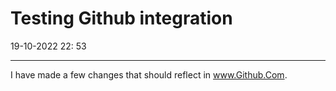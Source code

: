 # Testing Github integration
19-10-2022 22: 53 

----

I have made a few changes that should reflect in www.Github.Com.
